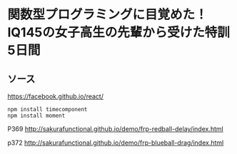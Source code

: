 # 関数型プログラミングに目覚めた！IQ145の女子高生の先輩から受けた特訓5日間

## ソース


https://facebook.github.io/react/

```
npm install timecomponent
npm install moment
```

P369
http://sakurafunctional.github.io/demo/frp-redball-delay/index.html

p372
http://sakurafunctional.github.io/demo/frp-blueball-drag/index.html
